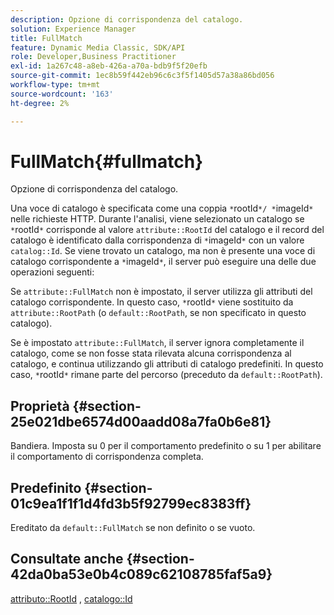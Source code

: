 ```yaml
---
description: Opzione di corrispondenza del catalogo.
solution: Experience Manager
title: FullMatch
feature: Dynamic Media Classic, SDK/API
role: Developer,Business Practitioner
exl-id: 1a267c48-a8eb-426a-a70a-bdb9f5f20efb
source-git-commit: 1ec8b59f442eb96c6c3f5f1405d57a38a86bd056
workflow-type: tm+mt
source-wordcount: '163'
ht-degree: 2%

---
```


# FullMatch{#fullmatch}

Opzione di corrispondenza del catalogo.

Una voce di catalogo è specificata come una coppia `*`rootId`*/ *`imageId`*` nelle richieste HTTP. Durante l&#39;analisi, viene selezionato un catalogo se `*`rootId`*` corrisponde al valore `attribute::RootId` del catalogo e il record del catalogo è identificato dalla corrispondenza di `*`imageId`*` con un valore `catalog::Id`. Se viene trovato un catalogo, ma non è presente una voce di catalogo corrispondente a `*`imageId`*`, il server può eseguire una delle due operazioni seguenti:

Se `attribute::FullMatch` non è impostato, il server utilizza gli attributi del catalogo corrispondente. In questo caso, `*`rootId`*` viene sostituito da `attribute::RootPath` (o `default::RootPath`, se non specificato in questo catalogo).

Se è impostato `attribute::FullMatch`, il server ignora completamente il catalogo, come se non fosse stata rilevata alcuna corrispondenza al catalogo, e continua utilizzando gli attributi di catalogo predefiniti. In questo caso, `*`rootId`*` rimane parte del percorso (preceduto da `default::RootPath`).

## Proprietà {#section-25e021dbe6574d00aadd08a7fa0b6e81}

Bandiera. Imposta su 0 per il comportamento predefinito o su 1 per abilitare il comportamento di corrispondenza completa.

## Predefinito {#section-01c9ea1f1f1d4fd3b5f92799ec8383ff}

Ereditato da `default::FullMatch` se non definito o se vuoto.

## Consultate anche {#section-42da0ba53e0b4c089c62108785faf5a9}

[attributo::RootId](../../../../../is-api/image-catalog/image-serving-api-ref/c-image-catalog-reference/c-attributes-reference/r-rootid.md#reference-13653312925e4a08b90f99961d53f546) ,  [catalogo::Id](/help/aem-is-ir-api/is-api/image-catalog/image-serving-api-ref/c-image-catalog-reference/c-image-svg-data-reference/c-image-data-reference/r-id-cat.md)
